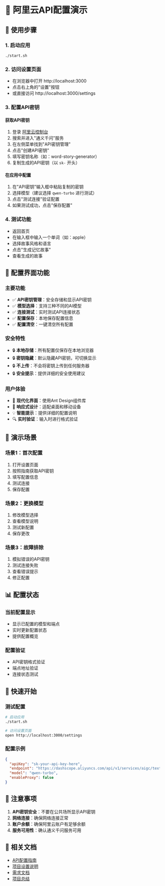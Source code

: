 # 🎯 阿里云API配置演示

## 📱 使用步骤

### 1. 启动应用
```bash
./start.sh
```

### 2. 访问设置页面
- 在浏览器中打开 http://localhost:3000
- 点击右上角的"设置"按钮
- 或直接访问 http://localhost:3000/settings

### 3. 配置API密钥

#### 获取API密钥
1. 登录 [阿里云控制台](https://console.aliyun.com/)
2. 搜索并进入"通义千问"服务
3. 在左侧菜单找到"API密钥管理"
4. 点击"创建API密钥"
5. 填写密钥名称（如：word-story-generator）
6. 复制生成的API密钥（以 `sk-` 开头）

#### 在应用中配置
1. 在"API密钥"输入框中粘贴复制的密钥
2. 选择模型（建议选择 `qwen-turbo` 进行测试）
3. 点击"测试连接"验证配置
4. 如果测试成功，点击"保存配置"

### 4. 测试功能
- 返回首页
- 在输入框中输入一个单词（如：apple）
- 选择故事风格和语言
- 点击"生成记忆故事"
- 查看生成的故事

## 🔧 配置界面功能

### 主要功能
- ✅ **API密钥管理**：安全存储和显示API密钥
- ✅ **模型选择**：支持三种不同的AI模型
- ✅ **连接测试**：实时测试API连接状态
- ✅ **配置保存**：本地保存配置信息
- ✅ **配置清空**：一键清空所有配置

### 安全特性
- 🔒 **本地存储**：所有配置仅保存在本地浏览器
- 🔒 **密钥隐藏**：默认隐藏API密钥，可切换显示
- 🔒 **不上传**：不会将密钥上传到任何服务器
- 🔒 **安全提示**：提供详细的安全使用建议

### 用户体验
- 🎨 **现代化界面**：使用Ant Design组件库
- 📱 **响应式设计**：适配桌面和移动设备
- 💡 **智能提示**：提供详细的配置说明
- 🔍 **实时验证**：输入时进行格式验证

## 🎯 演示场景

### 场景1：首次配置
1. 打开设置页面
2. 按照指南获取API密钥
3. 填写配置信息
4. 测试连接
5. 保存配置

### 场景2：更换模型
1. 修改模型选择
2. 查看模型说明
3. 测试新配置
4. 保存更改

### 场景3：故障排除
1. 模拟错误的API密钥
2. 测试连接失败
3. 查看错误提示
4. 修正配置

## 📊 配置状态

### 当前配置显示
- 显示已配置的模型和端点
- 实时更新配置状态
- 提供配置概览

### 配置验证
- API密钥格式验证
- 端点地址验证
- 连接状态测试

## 🚀 快速开始

### 测试配置
```bash
# 启动应用
./start.sh

# 访问设置页面
open http://localhost:3000/settings
```

### 配置示例
```json
{
  "apiKey": "sk-your-api-key-here",
  "endpoint": "https://dashscope.aliyuncs.com/api/v1/services/aigc/text-generation/generation",
  "model": "qwen-turbo",
  "enableProxy": false
}
```

## 📝 注意事项

1. **API密钥安全**：不要在公共场所显示API密钥
2. **网络连接**：确保网络连接正常
3. **账户余额**：确保阿里云账户有足够余额
4. **服务可用性**：确认通义千问服务可用

## 🔗 相关文档

- [API配置指南](API_CONFIG_GUIDE.md)
- [项目设置说明](SETUP.md)
- [需求文档](REQUIREMENTS.md)
- [项目总结](PROJECT_SUMMARY.md) 